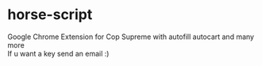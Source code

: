 # horse-script
Google Chrome Extension for Cop Supreme with autofill autocart and many more<br>
If u want a key send an email :)
